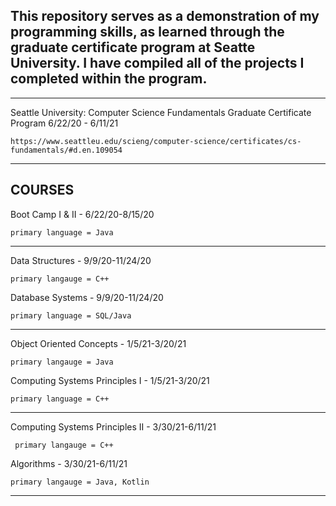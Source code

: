 This repository serves as a demonstration of my programming skills, as learned through the graduate certificate program at Seatte University. I have compiled all of the projects I completed within the program.
------------------------------------------------------------------------------------------------
------------------------------------------------------------------------------------------------
Seattle University: Computer Science Fundamentals Graduate Certificate Program 6/22/20 - 6/11/21

    https://www.seattleu.edu/scieng/computer-science/certificates/cs-fundamentals/#d.en.109054

------------------------------------------------------------------------------------------------
COURSES
------------------------------------------------------------------------------------------------

Boot Camp I & II - 6/22/20-8/15/20

    primary language = Java
------------------------------------------------------------------------------------------------
Data Structures - 9/9/20-11/24/20

    primary langauge = C++
Database Systems - 9/9/20-11/24/20

    primary language = SQL/Java
----------------------------------------------------------------------------------------------- 
Object Oriented Concepts - 1/5/21-3/20/21 

    primary langauge = Java
    
Computing Systems Principles I - 1/5/21-3/20/21

    primary language = C++
------------------------------------------------------------------------------------------------
Computing Systems Principles II - 3/30/21-6/11/21 

	 primary langauge = C++

Algorithms - 3/30/21-6/11/21 

    primary langauge = Java, Kotlin
------------------------------------------------------------------------------------------------
